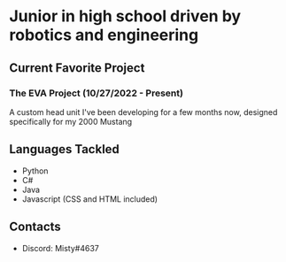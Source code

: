 # Junior in high school driven by robotics and engineering

## Current Favorite Project
### The EVA Project (10/27/2022 - Present)
A custom head unit I've been developing for a few months now, designed specifically for my 2000 Mustang

## Languages Tackled
* Python
* C#
* Java
* Javascript (CSS and HTML included)

## Contacts
* Discord: Misty#4637

<!--
**ApBertran/ApBertran** is a ✨ _special_ ✨ repository because its `README.md` (this file) appears on your GitHub profile.

Here are some ideas to get you started:

- 🔭 I’m currently working on ...
- 🌱 I’m currently learning ...
- 👯 I’m looking to collaborate on ...
- 🤔 I’m looking for help with ...
- 💬 Ask me about ...
- 📫 How to reach me: ...
- 😄 Pronouns: ...
- ⚡ Fun fact: ...
-->
